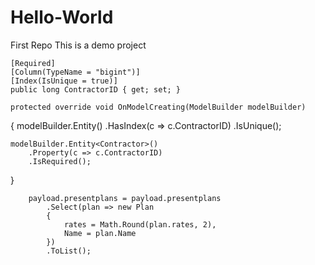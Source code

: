 # Hello-World
First Repo 
This is a demo project


    [Required]
    [Column(TypeName = "bigint")]
    [Index(IsUnique = true)]
    public long ContractorID { get; set; }

    protected override void OnModelCreating(ModelBuilder modelBuilder)
{
    modelBuilder.Entity<Contractor>()
        .HasIndex(c => c.ContractorID)
        .IsUnique();

    modelBuilder.Entity<Contractor>()
        .Property(c => c.ContractorID)
        .IsRequired();
}


        payload.presentplans = payload.presentplans
            .Select(plan => new Plan
            {
                rates = Math.Round(plan.rates, 2),
                Name = plan.Name
            })
            .ToList();

